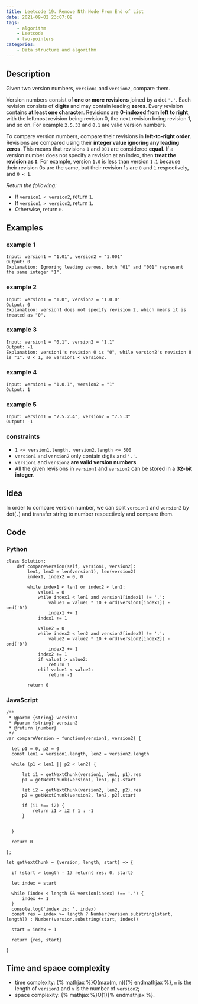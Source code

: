 ```yaml
---
title: Leetcode 19. Remove Nth Node From End of List
date: 2021-09-02 23:07:08
tags: 
    - algorithm
    - Leetcode
    - two-pointers
categories:
    - Data structure and algorithm
---
```

## Description
Given two version numbers, `version1` and `version2`, compare them.

Version numbers consist of **one or more revisions** joined by a dot `'.'`. Each revision consists of **digits** and may contain leading **zeros**. Every revision contains **at least one character**. Revisions are **0-indexed from left to right**, with the leftmost revision being revision 0, the next revision being revision 1, and so on. For example `2.5.33` and `0.1` are valid version numbers.

To compare version numbers, compare their revisions in **left-to-right order**. Revisions are compared using their **integer value ignoring any leading zeros**. This means that revisions `1` and `001` are considered **equal**. If a version number does not specify a revision at an index, then **treat the revision as `0`**. For example, version `1.0` is less than version `1.1` because their revision 0s are the same, but their revision 1s are `0` and `1` respectively, and `0 < 1`.

*Return the following:*

- If `version1 < version2`, return `1`.
- If `version1 > version2`, return `1`.
- Otherwise, return `0`.

## Examples
### example 1
```
Input: version1 = "1.01", version2 = "1.001"
Output: 0
Explanation: Ignoring leading zeroes, both "01" and "001" represent the same integer "1".
```

### example 2
```
Input: version1 = "1.0", version2 = "1.0.0"
Output: 0
Explanation: version1 does not specify revision 2, which means it is treated as "0".
```

### example 3
```
Input: version1 = "0.1", version2 = "1.1"
Output: -1
Explanation: version1's revision 0 is "0", while version2's revision 0 is "1". 0 < 1, so version1 < version2.
```

### example 4
```
Input: version1 = "1.0.1", version2 = "1"
Output: 1
```

### example 5
```
Input: version1 = "7.5.2.4", version2 = "7.5.3"
Output: -1
```

### constraints
- `1 <= version1.length, version2.length <= 500`
- `version1` and `version2` only contain digits and `'.'`.
- `version1` and `version2` **are valid version numbers**.
- All the given revisions in `version1` and `version2` can be stored in a **32-bit integer**.

## Idea
In order to compare version number, we can split `version1` and `version2` by dot(`.`) and transfer string to number respectively and compare them.

## Code
### Python
```
class Solution:
    def compareVersion(self, version1, version2):
        len1, len2 = len(version1), len(version2)
        index1, index2 = 0, 0

        while index1 < len1 or index2 < len2:
            value1 = 0
            while index1 < len1 and version1[index1] != '.':
                value1 = value1 * 10 + ord(version1[index1]) - ord('0')
                index1 += 1
            index1 += 1

            value2 = 0
            while index2 < len2 and version2[index2] != '.':
                value2 = value2 * 10 + ord(version2[index2]) - ord('0')
                index2 += 1
            index2 += 1
            if value1 > value2:
                return 1
            elif value1 < value2:
                return -1
        
        return 0
```

### JavaScript
```
/**
 * @param {string} version1
 * @param {string} version2
 * @return {number}
 */
var compareVersion = function(version1, version2) {

  let p1 = 0, p2 = 0
  const len1 = version1.length, len2 = version2.length
  
  while (p1 < len1 || p2 < len2) {
      
      let i1 = getNextChunk(version1, len1, p1).res
      p1 = getNextChunk(version1, len1, p1).start
      
      let i2 = getNextChunk(version2, len2, p2).res
      p2 = getNextChunk(version2, len2, p2).start
      
      if (i1 !== i2) {
          return i1 > i2 ? 1 : -1
      }
      
      
  }
  
  return 0
  
};

let getNextChunk = (version, length, start) => {
  
  if (start > length - 1) return{ res: 0, start}
  
  let index = start
  
  while (index < length && version[index] !== '.') {
      index += 1
  }
  console.log('index is: ', index)
  const res = index >= length ? Number(version.substring(start, length)) : Number(version.substring(start, index))
  
  start = index + 1
  
  return {res, start}
  
}
```

## Time and space complexity
- time complexity: {% mathjax %}O(max(m, n)){% endmathjax %}, `m` is the length of `version1` and `n` is the number of `version2`;
- space complexity: {% mathjax %}O(1){% endmathjax %}.